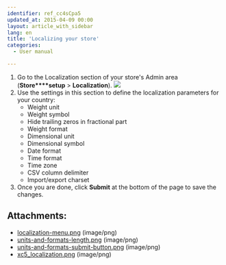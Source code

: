 ```yaml
---
identifier: ref_cc4sCpa5
updated_at: 2015-04-09 00:00
layout: article_with_sidebar
lang: en
title: 'Localizing your store'
categories:
  - User manual

---
```



1.  Go to the Localization section of your store's Admin area (**Store****setup** > **Localization**).
    ![]({{site.baseurl}}/attachments/6389828/8716749.png?effects=drop-shadow)
2.  Use the settings in this section to define the localization parameters for your country:
    *   Weight unit
    *   Weight symbol
    *   Hide trailing zeros in fractional part
    *   Weight format
    *   Dimensional unit
    *   Dimensional symbol
    *   Date format
    *   Time format
    *   Time zone
    *   CSV column delimiter
    *   Import/export charset
3.  Once you are done, click **Submit** at the bottom of the page to save the changes.

## Attachments:

* [localization-menu.png]({{site.baseurl}}/attachments/6389828/6586505.png) (image/png)
* [units-and-formats-length.png]({{site.baseurl}}/attachments/6389828/6586507.png) (image/png)
* [units-and-formats-submit-button.png]({{site.baseurl}}/attachments/6389828/6586508.png) (image/png)
* [xc5_localization.png]({{site.baseurl}}/attachments/6389828/8716749.png) (image/png)